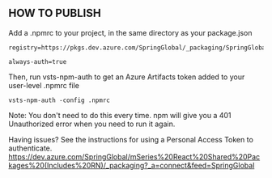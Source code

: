 ## HOW TO PUBLISH


Add a .npmrc to your project, in the same directory as your package.json
```
registry=https://pkgs.dev.azure.com/SpringGlobal/_packaging/SpringGlobal/npm/registry/ 
                        
always-auth=true
```

Then, run vsts-npm-auth to get an Azure Artifacts token added to your user-level .npmrc file

```
vsts-npm-auth -config .npmrc
```

Note: You don't need to do this every time. npm will give you a 401 Unauthorized error when you need to run it again.

Having issues? See the instructions for using a Personal Access Token to authenticate.
https://dev.azure.com/SpringGlobal/mSeries%20React%20Shared%20Packages%20(Includes%20RN)/_packaging?_a=connect&feed=SpringGlobal


